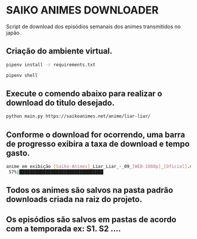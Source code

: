 # SAIKO ANIMES DOWNLOADER

Script de download dos episódios semanais dos animes transmitidos no japão.

## Criação do ambiente virtual.

```bash
pipenv install -r requirements.txt
```
```bash
pipenv shell
```

## Execute o comendo abaixo para realizar o download do titulo desejado.

```bash
python main.py https://saikoanimes.net/anime/liar-liar/

```
## Conforme o download for ocorrendo, uma barra de progresso exibira a taxa de download e tempo gasto.

```bash
anime em exibição [Saiko-Animes]_Liar_Liar_-_09_[WEB-1080p]_[Oficial].mp4
 57%|████████████████████████████████                                                        | 295M/514M [00:24<00:17, 12.2MiB/s]

```
## Todos os animes são salvos na pasta padrão downloads criada na raiz do projeto.
## Os episódios são salvos em pastas de acordo com a temporada ex: S1. S2 ....
